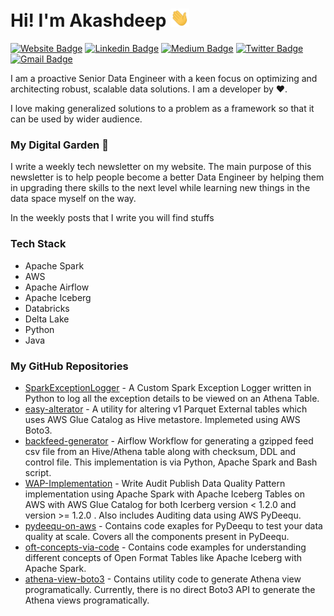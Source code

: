 # Hi! I'm Akashdeep <img src="assets/Hi.gif" width="30px">

[![Website Badge](https://img.shields.io/badge/guptaakashdeep.com-970BF3?style=for-the-badge&logo=ghost&logoColor=%23F7DF1E&link=https://guptaakashdeep.com)](https://guptaakashdeep.com)
[![Linkedin Badge](https://img.shields.io/badge/guptaakashdeep-%230077B5.svg?style=for-the-badge&logo=linkedin&logoColor=white&link=https://www.linkedin.com/in/guptaakashdeep/)](https://www.linkedin.com/in/guptaakashdeep/)
[![Medium Badge](https://img.shields.io/badge/@geekfrosty-12100E?style=for-the-badge&logo=medium&logoColor=white&link=https://medium.com/@geekfrosty)](https://medium.com/@geekfrosty)
[![Twitter Badge](https://img.shields.io/badge/@geekfrosty-%23000000.svg?style=for-the-badge&logo=X&logoColor=white&link=https://twitter.com/geekfrosty)](https://twitter.com/geekfrosty)
[![Gmail Badge](https://img.shields.io/badge/Gupta.akashdeep9-D14836?style=for-the-badge&logo=gmail&logoColor=white&link=mailto:gupta.akashdeep9@gmail.com)](mailto:gupta.akashdeep9@gmail.com)

I am a proactive Senior Data Engineer with a keen focus on optimizing and architecting robust, scalable data solutions. I am a developer by ❤️. 

I love making generalized solutions to a problem as a framework so that it can be used by wider audience.

### My Digital Garden 🌱
I write a weekly tech newsletter on my website. The main purpose of this newsletter is to help people become a better Data Engineer by helping them in upgrading there skills to the next level while learning new things in the data space myself on the way. 

In the weekly posts that I write you will find stuffs

### Tech Stack
- Apache Spark
- AWS
- Apache Airflow
- Apache Iceberg
- Databricks
- Delta Lake
- Python
- Java

### My GitHub Repositories
- [SparkExceptionLogger](https://github.com/guptaakashdeep/SparkExceptionLogger) - A Custom Spark Exception Logger written in Python to log all the exception details to be viewed on an Athena Table.
- [easy-alterator](https://github.com/guptaakashdeep/easy-alterator) - A utility for altering v1 Parquet External tables which uses AWS Glue Catalog as Hive metastore. Implemeted using AWS Boto3.
- [backfeed-generator](backfeed-generator) - Airflow Workflow for generating a gzipped feed csv file from an Hive/Athena table along with checksum, DDL and control file. This implementation is via Python, Apache Spark and Bash script.
- [WAP-Implementation](https://github.com/guptaakashdeep/WAP-implementation) - Write Audit Publish Data Quality Pattern implementation using Apache Spark with Apache Iceberg Tables on AWS with AWS Glue Catalog for both Icerberg version < 1.2.0 and version >= 1.2.0 . Also includes Auditing data using AWS PyDeequ.
- [pydeequ-on-aws](https://github.com/guptaakashdeep/pydeequ-on-aws) - Contains code exaples for PyDeequ to test your data quality at scale. Covers all the components present in PyDeequ.
- [oft-concepts-via-code](https://github.com/guptaakashdeep/oft-concepts-via-code) - Contains code examples for understanding different concepts of Open Format Tables like Apache Iceberg with Apache Spark.
- [athena-view-boto3](https://github.com/guptaakashdeep/athena-view-boto3) - Contains utility code to generate Athena view programatically. Currently, there is no direct Boto3 API to generate the Athena views programatically.